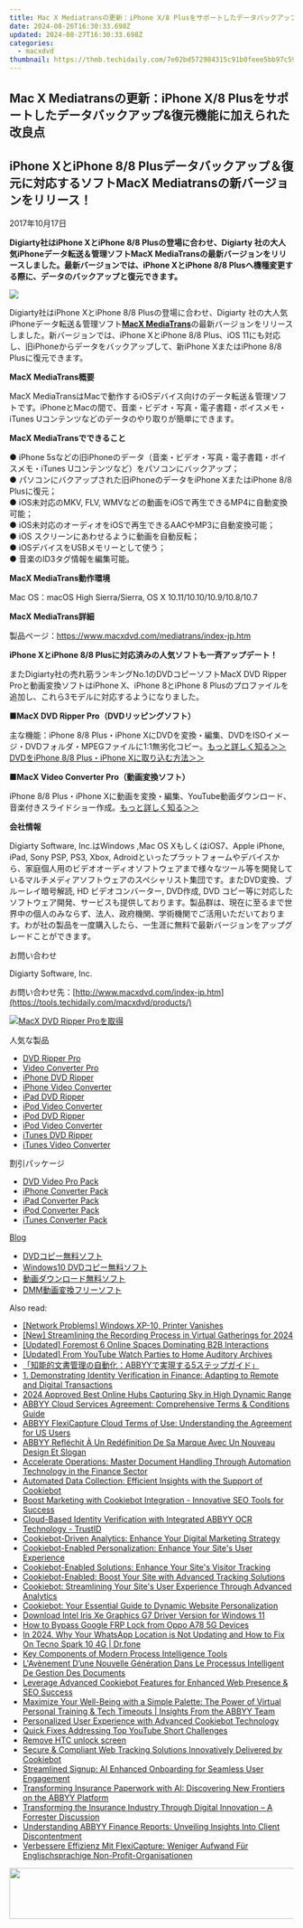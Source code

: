 ```yaml
---
title: Mac X Mediatransの更新：iPhone X/8 Plusをサポートしたデータバックアップ&復元機能に加えられた改良点
date: 2024-08-26T16:30:33.698Z
updated: 2024-08-27T16:30:33.698Z
categories:
  - macxdvd
thumbnail: https://thmb.techidaily.com/7e02bd572984315c91b0feee5bb97c59ecfef3acd51a935224f88b492a26dbad.jpg
---
```


## Mac X Mediatransの更新：iPhone X/8 Plusをサポートしたデータバックアップ&復元機能に加えられた改良点

## iPhone XとiPhone 8/8 Plusデータバックアップ＆復元に対応するソフトMacX Mediatransの新バージョンをリリース！

2017年10月17日

**Digiarty社はiPhone XとiPhone 8/8 Plusの登場に合わせ、Digiarty 社の大人気iPhoneデータ転送＆管理ソフトMacX MediaTransの最新バージョンをリリースしました。最新バージョンでは、iPhone XとiPhone 8/8 Plusへ機種変更する際に、データのバックアップと復元できます。**

![](https://www.macxdvd.com/press-room/image/macx-dvd-ripper-pro-upgrade-2017-jp.jpg)

Digiarty社はiPhone XとiPhone 8/8 Plusの登場に合わせ、Digiarty 社の大人気iPhoneデータ転送＆管理ソフト[**MacX MediaTrans**](https://tools.techidaily.com/macxdvd/products/)の最新バージョンをリリースしました。新バージョンでは、iPhone XとiPhone 8/8 Plus、iOS 11にも対応し、旧iPhoneからデータをバックアップして、新iPhone XまたはiPhone 8/8 Plusに復元できます。

**MacX MediaTrans概要**

 MacX MediaTransはMacで動作するiOSデバイス向けのデータ転送＆管理ソフトです。iPhoneとMacの間で、音楽・ビデオ・写真・電子書籍・ボイスメモ・iTunes Uコンテンツなどのデータのやり取りが簡単にできます。

**MacX MediaTransでできること**

 ● iPhone 5sなどの旧iPhoneのデータ（音楽・ビデオ・写真・電子書籍・ボイスメモ・iTunes Uコンテンツなど）をパソコンにバックアップ；  
 ● パソコンにバクアップされた旧iPhoneのデータをiPhone XまたはiPhone 8/8 Plusに復元；  
 ● iOS未対応のMKV, FLV, WMVなどの動画をiOSで再生できるMP4に自動変換可能；  
 ● iOS未対応のオーディオをiOSで再生できるAACやMP3に自動変換可能；  
 ● iOS スクリーンにあわせるように動画を自動反転；  
 ● iOSデバイスをUSBメモリーとして使う；  
 ● 音楽のID3タグ情報を編集可能。 

**MacX MediaTrans動作環境**

Mac OS：macOS High Sierra/Sierra, OS X 10.11/10.10/10.9/10.8/10.7

**MacX MediaTrans詳細**

製品ページ：<https://www.macxdvd.com/mediatrans/index-jp.htm>

**iPhone XとiPhone 8/8 Plusに対応済みの人気ソフトも一斉アップデート！**

またDigiarty社の売れ筋ランキングNo.1のDVDコピーソフトMacX DVD Ripper Proと動画変換ソフトはiPhone X、iPhone 8とiPhone 8 Plusのプロファイルを追加し、これら3モデルに対応するようになりました。

**■MacX DVD Ripper Pro（DVDリッピングソフト）**

主な機能：iPhone 8/8 Plus・iPhone XにDVDを変換・編集、DVDをISOイメージ・DVDフォルダ・MPEGファイルに1:1無劣化コピー。[もっと詳しく知る＞＞](https://tools.techidaily.com/macxdvd/products/)  
[DVDをiPhone 8/8 Plus・iPhone Xに取り込む方法＞＞](https://tools.techidaily.com/macxdvd/products/)

**■MacX Video Converter Pro（動画変換ソフト）**

iPhone 8/8 Plus・iPhone Xに動画を変換・編集、YouTube動画ダウンロード、音楽付きスライドショー作成。[もっと詳しく知る＞＞](https://tools.techidaily.com/macxdvd/products/)

**会社情報**

Digiarty Software, Inc.はWindows ,Mac OS XもしくはiOS7、Apple iPhone, iPad, Sony PSP, PS3, Xbox, Adroidといったプラットフォームやデバイスから、家庭個人用のビデオオーディオソフトウェアまで様々なツール等を開発しているマルチメディアソフトウェアのスペシャリスト集団です。またDVD変換、ブルーレイ暗号解読, HD ビデオコンバーター, DVD作成, DVD コピー等に対応したソフトウェア開発、サービスも提供しております。製品群は、現在に至るまで世界中の個人のみならず、法人、政府機関、学術機関でご活用いただいております。わが社の製品を一度購入したら、一生涯に無料で最新バージョンをアップグレードことができます。

お問い合わせ

Digiarty Software, Inc.

お問い合わせ先：[http://www.macxdvd.com/index-jp.htm](https://tools.techidaily.com/macxdvd/products/) 

[![MacX DVD Ripper Proを取得](https://www.macxdvd.com/press-room/../banner/200-jp.png)](https://tools.techidaily.com/macxdvd/products/) 

人気な製品

* [DVD Ripper Pro](https://tools.techidaily.com/macxdvd/products/)
* [Video Converter Pro](https://tools.techidaily.com/macxdvd/products/)
* [iPhone DVD Ripper](https://tools.techidaily.com/macxdvd/products/)
* [iPhone Video Converter](https://tools.techidaily.com/macxdvd/products/)
* [iPad DVD Ripper](https://tools.techidaily.com/macxdvd/products/)
* [iPod Video Converter](https://tools.techidaily.com/macxdvd/products/)
* [iPod DVD Ripper](https://tools.techidaily.com/macxdvd/products/)
* [iPod Video Converter](https://tools.techidaily.com/macxdvd/products/)
* [iTunes DVD Ripper](https://tools.techidaily.com/macxdvd/products/)
* [iTunes Video Converter](https://tools.techidaily.com/macxdvd/products/)

割引パッケージ

* [DVD Video Pro Pack](https://tools.techidaily.com/macxdvd/products/)
* [iPhone Converter Pack](https://tools.techidaily.com/macxdvd/products/)
* [iPad Converter Pack](https://tools.techidaily.com/macxdvd/products/)
* [iPod Converter Pack](https://tools.techidaily.com/macxdvd/products/)
* [iTunes Converter Pack](https://tools.techidaily.com/macxdvd/products/)

[Blog](https://tools.techidaily.com/macxdvd/products/)

* [DVDコピー無料ソフト](https://tools.techidaily.com/macxdvd/products/)
* [Windows10 DVDコピー無料ソフト](https://tools.techidaily.com/macxdvd/products/)
* [動画ダウンロード無料ソフト](https://tools.techidaily.com/macxdvd/products/)
* [DMM動画変換フリーソフト](https://tools.techidaily.com/macxdvd/products/)

<ins class="adsbygoogle"
     style="display:block"
     data-ad-format="autorelaxed"
     data-ad-client="ca-pub-7571918770474297"
     data-ad-slot="1223367746"></ins>



<ins class="adsbygoogle"
     style="display:block"
     data-ad-client="ca-pub-7571918770474297"
     data-ad-slot="8358498916"
     data-ad-format="auto"
     data-full-width-responsive="true"></ins>

<span class="atpl-alsoreadstyle">Also read:</span>
<div><ul>
<li><a href="https://printer-issues.techidaily.com/network-problems-windows-xp-10-printer-vanishes/"><u>[Network Problems] Windows XP-10, Printer Vanishes</u></a></li>
<li><a href="https://desktop-recording.techidaily.com/new-streamlining-the-recording-process-in-virtual-gatherings-for-2024/"><u>[New] Streamlining the Recording Process in Virtual Gatherings for 2024</u></a></li>
<li><a href="https://some-knowledge.techidaily.com/updated-foremost-6-online-spaces-dominating-b2b-interactions/"><u>[Updated] Foremost 6 Online Spaces Dominating B2B Interactions</u></a></li>
<li><a href="https://facebook-video-footage.techidaily.com/updated-from-youtube-watch-parties-to-home-auditory-archives/"><u>[Updated] From YouTube Watch Parties to Home Auditory Archives</u></a></li>
<li><a href="https://some-approaches.techidaily.com/1724313618282-abbyy5/"><u>「知能的文書管理の自動化：ABBYYで実現する5ステップガイド」</u></a></li>
<li><a href="https://some-approaches.techidaily.com/1-demonstrating-identity-verification-in-finance-adapting-to-remote-and-digital-transactions/"><u>1. Demonstrating Identity Verification in Finance: Adapting to Remote and Digital Transactions</u></a></li>
<li><a href="https://extra-lessons.techidaily.com/2024-approved-best-online-hubs-capturing-sky-in-high-dynamic-range/"><u>2024 Approved  Best Online Hubs  Capturing Sky in High Dynamic Range</u></a></li>
<li><a href="https://some-approaches.techidaily.com/abbyy-cloud-services-agreement-comprehensive-terms-and-conditions-guide/"><u>ABBYY Cloud Services Agreement: Comprehensive Terms & Conditions Guide</u></a></li>
<li><a href="https://some-approaches.techidaily.com/abbyy-flexicapture-cloud-terms-of-use-understanding-the-agreement-for-us-users/"><u>ABBYY FlexiCapture Cloud Terms of Use: Understanding the Agreement for US Users</u></a></li>
<li><a href="https://some-approaches.techidaily.com/abbyy-reflechit-a-un-redefinition-de-sa-marque-avec-un-nouveau-design-et-slogan/"><u>ABBYY Refléchit À Un Redéfinition De Sa Marque Avec Un Nouveau Design Et Slogan</u></a></li>
<li><a href="https://some-approaches.techidaily.com/accelerate-operations-master-document-handling-through-automation-technology-in-the-finance-sector/"><u>Accelerate Operations: Master Document Handling Through Automation Technology in the Finance Sector</u></a></li>
<li><a href="https://some-approaches.techidaily.com/automated-data-collection-efficient-insights-with-the-support-of-cookiebot/"><u>Automated Data Collection: Efficient Insights with the Support of Cookiebot</u></a></li>
<li><a href="https://some-approaches.techidaily.com/boost-marketing-with-cookiebot-integration-innovative-seo-tools-for-success/"><u>Boost Marketing with Cookiebot Integration - Innovative SEO Tools for Success</u></a></li>
<li><a href="https://some-approaches.techidaily.com/cloud-based-identity-verification-with-integrated-abbyy-ocr-technology-trustid/"><u>Cloud-Based Identity Verification with Integrated ABBYY OCR Technology - TrustID</u></a></li>
<li><a href="https://some-approaches.techidaily.com/cookiebot-driven-analytics-enhance-your-digital-marketing-strategy/"><u>Cookiebot-Driven Analytics: Enhance Your Digital Marketing Strategy</u></a></li>
<li><a href="https://some-approaches.techidaily.com/cookiebot-enabled-personalization-enhance-your-sites-user-experience/"><u>Cookiebot-Enabled Personalization: Enhance Your Site's User Experience</u></a></li>
<li><a href="https://some-approaches.techidaily.com/cookiebot-enabled-solutions-enhance-your-sites-visitor-tracking/"><u>Cookiebot-Enabled Solutions: Enhance Your Site's Visitor Tracking</u></a></li>
<li><a href="https://some-approaches.techidaily.com/cookiebot-enabled-boost-your-site-with-advanced-tracking-solutions/"><u>Cookiebot-Enabled: Boost Your Site with Advanced Tracking Solutions</u></a></li>
<li><a href="https://some-approaches.techidaily.com/cookiebot-streamlining-your-sites-user-experience-through-advanced-analytics/"><u>Cookiebot: Streamlining Your Site's User Experience Through Advanced Analytics</u></a></li>
<li><a href="https://some-approaches.techidaily.com/cookiebot-your-essential-guide-to-dynamic-website-personalization/"><u>Cookiebot: Your Essential Guide to Dynamic Website Personalization</u></a></li>
<li><a href="https://win-dash.techidaily.com/1722972911537-download-intel-iris-xe-graphics-g7-driver-version-for-windows-11/"><u>Download Intel Iris Xe Graphics G7 Driver Version for Windows 11</u></a></li>
<li><a href="https://android-frp.techidaily.com/how-to-bypass-google-frp-lock-from-oppo-a78-5g-devices-by-drfone-android/"><u>How to Bypass Google FRP Lock from Oppo A78 5G Devices</u></a></li>
<li><a href="https://location-social.techidaily.com/in-2024-why-your-whatsapp-location-is-not-updating-and-how-to-fix-on-tecno-spark-10-4g-drfone-by-drfone-virtual-android/"><u>In 2024, Why Your WhatsApp Location is Not Updating and How to Fix On Tecno Spark 10 4G | Dr.fone</u></a></li>
<li><a href="https://some-approaches.techidaily.com/key-components-of-modern-process-intelligence-tools/"><u>Key Components of Modern Process Intelligence Tools</u></a></li>
<li><a href="https://some-approaches.techidaily.com/lavenement-dune-nouvelle-generation-dans-le-processus-intelligent-de-gestion-des-documents/"><u>L'Avènement D’une Nouvelle Génération Dans Le Processus Intelligent De Gestion Des Documents</u></a></li>
<li><a href="https://some-approaches.techidaily.com/leverage-advanced-cookiebot-features-for-enhanced-web-presence-and-seo-success/"><u>Leverage Advanced Cookiebot Features for Enhanced Web Presence & SEO Success</u></a></li>
<li><a href="https://some-approaches.techidaily.com/maximize-your-well-being-with-a-simple-palette-the-power-of-virtual-personal-training-and-tech-timeouts-insights-from-the-abbyy-team/"><u>Maximize Your Well-Being with a Simple Palette: The Power of Virtual Personal Training & Tech Timeouts | Insights From the ABBYY Team</u></a></li>
<li><a href="https://some-approaches.techidaily.com/personalized-user-experience-with-advanced-cookiebot-technology/"><u>Personalized User Experience with Advanced Cookiebot Technology</u></a></li>
<li><a href="https://youtube-blog.techidaily.com/-fixes-addressing-top-youtube-short-challenges/"><u>Quick Fixes  Addressing Top YouTube Short Challenges</u></a></li>
<li><a href="https://techidaily.com/remove-htc-unlock-screen-by-drfone-android-unlock-android-unlock/"><u>Remove HTC unlock screen</u></a></li>
<li><a href="https://some-approaches.techidaily.com/secure-and-compliant-web-tracking-solutions-innovatively-delivered-by-cookiebot/"><u>Secure & Compliant Web Tracking Solutions Innovatively Delivered by Cookiebot</u></a></li>
<li><a href="https://some-approaches.techidaily.com/streamlined-signup-ai-enhanced-onboarding-for-seamless-user-engagement/"><u>Streamlined Signup: AI Enhanced Onboarding for Seamless User Engagement</u></a></li>
<li><a href="https://some-approaches.techidaily.com/transforming-insurance-paperwork-with-ai-discovering-new-frontiers-on-the-abbyy-platform/"><u>Transforming Insurance Paperwork with AI: Discovering New Frontiers on the ABBYY Platform</u></a></li>
<li><a href="https://some-approaches.techidaily.com/transforming-the-insurance-industry-through-digital-innovation-a-forrester-discussion/"><u>Transforming the Insurance Industry Through Digital Innovation – A Forrester Discussion</u></a></li>
<li><a href="https://some-approaches.techidaily.com/understanding-abbyy-finance-reports-unveiling-insights-into-client-discontentment/"><u>Understanding ABBYY Finance Reports: Unveiling Insights Into Client Discontentment</u></a></li>
<li><a href="https://some-approaches.techidaily.com/verbessere-effizienz-mit-flexicapture-weniger-aufwand-fur-englischsprachige-non-profit-organisationen/"><u>Verbessere Effizienz Mit FlexiCapture: Weniger Aufwand Für Englischsprachige Non-Profit-Organisationen</u></a></li>
</ul></div>

<!-- affiliate ads begin -->
<a href="https://vapordna.pxf.io/c/5597632/1494880/17238" target="_top" id="1494880"><img src="//a.impactradius-go.com/display-ad/17238-1494880" border="0" alt="" width="728" height="90"/></a><img height="0" width="0" src="https://imp.pxf.io/i/5597632/1494880/17238" style="position:absolute;visibility:hidden;" border="0" />
<!-- affiliate ads end -->